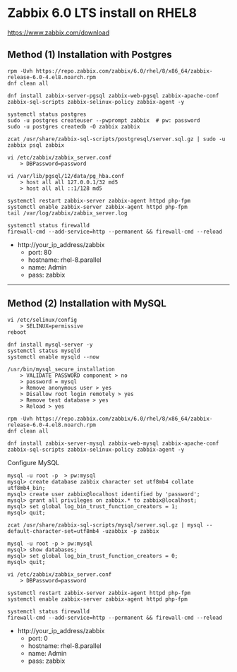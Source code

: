 # Zabbix 6.0 LTS install on RHEL8

https://www.zabbix.com/download

## Method (1) Installation with Postgres

```
rpm -Uvh https://repo.zabbix.com/zabbix/6.0/rhel/8/x86_64/zabbix-release-6.0-4.el8.noarch.rpm
dnf clean all

dnf install zabbix-server-pgsql zabbix-web-pgsql zabbix-apache-conf zabbix-sql-scripts zabbix-selinux-policy zabbix-agent -y

systemctl status postgres
sudo -u postgres createuser --pwprompt zabbix  # pw: password
sudo -u postgres createdb -O zabbix zabbix

zcat /usr/share/zabbix-sql-scripts/postgresql/server.sql.gz | sudo -u zabbix psql zabbix
```

```
vi /etc/zabbix/zabbix_server.conf
	> DBPassword=password

vi /var/lib/pgsql/12/data/pg_hba.conf
	> host all all 127.0.0.1/32 md5
	> host all all ::1/128 md5
```

```
systemctl restart zabbix-server zabbix-agent httpd php-fpm
systemctl enable zabbix-server zabbix-agent httpd php-fpm
tail /var/log/zabbix/zabbix_server.log 

systemctl status firewalld
firewall-cmd --add-service=http --permanent && firewall-cmd --reload
```

- http://your_ip_address/zabbix
	- port: 80
	- hostname: rhel-8.parallel
	- name: Admin
	- pass: zabbix

---

## Method (2) Installation with MySQL

```
vi /etc/selinux/config
	> SELINUX=permissive
reboot

dnf install mysql-server -y
systemctl status mysqld
systemctl enable mysqld --now

/usr/bin/mysql_secure_installation
	> VALIDATE PASSWORD component > no
	> password = mysql
	> Remove anonymous user > yes
	> Disallow root login remotely > yes
	> Remove test database > yes
	> Reload > yes
```

```
rpm -Uvh https://repo.zabbix.com/zabbix/6.0/rhel/8/x86_64/zabbix-release-6.0-4.el8.noarch.rpm
dnf clean all

dnf install zabbix-server-mysql zabbix-web-mysql zabbix-apache-conf zabbix-sql-scripts zabbix-selinux-policy zabbix-agent -y
```

Configure MySQL
```
mysql -u root -p  > pw:mysql
mysql> create database zabbix character set utf8mb4 collate utf8mb4_bin;
mysql> create user zabbix@localhost identified by 'password';
mysql> grant all privileges on zabbix.* to zabbix@localhost;
mysql> set global log_bin_trust_function_creators = 1;
mysql> quit;

zcat /usr/share/zabbix-sql-scripts/mysql/server.sql.gz | mysql --default-character-set=utf8mb4 -uzabbix -p zabbix

mysql -u root -p > pw:mysql
mysql> show databases;
mysql> set global log_bin_trust_function_creators = 0;
mysql> quit;
```

```
vi /etc/zabbix/zabbix_server.conf
	> DBPassword=password

systemctl restart zabbix-server zabbix-agent httpd php-fpm
systemctl enable zabbix-server zabbix-agent httpd php-fpm

systemctl status firewalld
firewall-cmd --add-service=http --permanent && firewall-cmd --reload
```

- http://your_ip_address/zabbix
	- port: 0
	- hostname: rhel-8.parallel
	- name: Admin
	- pass: zabbix
